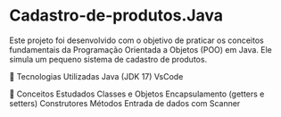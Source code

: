 # Cadastro-de-produtos.Java
Este projeto foi desenvolvido com o objetivo de praticar os conceitos fundamentais da Programação Orientada a Objetos (POO) em Java. Ele simula um pequeno sistema de cadastro de produtos.

🚀 Tecnologias Utilizadas
Java (JDK 17)
VsCode

📌 Conceitos Estudados
Classes e Objetos
Encapsulamento (getters e setters)
Construtores
Métodos
Entrada de dados com Scanner
